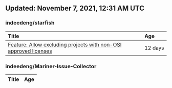 ## Updated: November 7, 2021, 12:31 AM UTC


### indeedeng/starfish
|**Title**|**Age**|
|:----|:----|
|[Feature: Allow excluding projects with non-OSI approved licenses](https://github.com/indeedeng/starfish/issues/126)|12&nbsp;days|


### indeedeng/Mariner-Issue-Collector
|**Title**|**Age**|
|:----|:----|